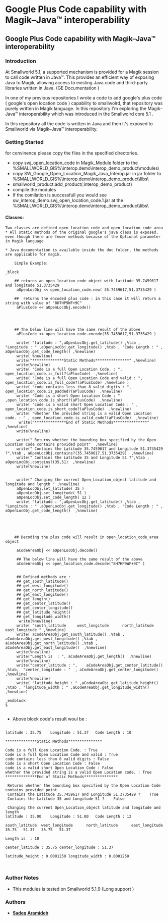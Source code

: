 # Google Plus Code capability with Magik–Java™ interoperability

## Google Plus Code capability with Magik–Java™ interoperability


### Introduction


At Smallworld 5.1, a supported mechanism is provided for a Magik session to call code written in Java™. This provides 
an efficient way of exposing Java to Magik, allowing access to existing Java code and third-party libraries written in Java. (GE Documentation )

In one of my previous repositories I wrote a code to add google's plus code ( google's open location code ) capability to smallwolrd, 
that repository was purely written in Magik language. In this repository I'm exploring the Magik–Java™ interoperability which was introduced in the Smallwolrd core 5.1 .

In this repository all the code is written in Java and then it's exposed to Smallworld via Magik–Java™ interoperability.



### Getting Started

for convinence please copy the files in the specified directories.

* copy swj_open_location_code in Magik_Module folder to the %SMALLWORLD_GIS%\interop.demo\interop_demo_product\modules\
* copy SW_Google_Open_Location_Magik_Java_Interop.jar in jar folder to %SMALLWORLD_GIS%\interop.demo\interop_demo_product\libs\
* smallworld_product.add_product(:interop_demo_product)
* compile the modules
* If the comilation is successfull you would see sw_interop_demo.swj_open_location_code.1.jar at the %SMALLWORLD_GIS%\interop.demo\interop_demo_product\libs\

#### Classes:
	Two classes are defined open_location_code and open_location_code_area
	* All static methods of the original google's java class is exposed, even though there are fewer methods because of the Optional parameter in Magik language
	
	* Java documentation is available inside the doc folder, the methods are applicable for magik.

```
	Simple Example:

_block 

	## returns an open_location_code object with latitude 35.7459617 and longitude 51.3735429
	 aOpenLocObj << open_location_code.new( 35.7459617,51.3735429 ) 
	
	##  returns the encoded plus code : in this case it will return a string with value of "8H7HP9WF+9C" 
	 aPlusCode << aOpenLocObj.encode()
	 
	 

	
	## The below line will have the same result of the above
	 aPlusCode << open_location_code.encode(35.7459617,51.3735429 ) 
	 
	 write( "latitude : ",aOpenLocObj.get_latitude() ,%tab , "Longitude : " ,aOpenLocObj.get_longitude() ,%tab , "Code Length : " , aOpenLocObj.get_code_length() ,%newline)
	 write( %newline)
	 write("**************Static Methods***************" ,%newline)
	 write(%newline)
	 write( "Code is a full Open Location Code. : ", open_location_code.is_full?(aPlusCode)  ,%newline)
	 write( "Code is a full Open Location Code and valid : ",  open_location_code.is_full_code?(aPlusCode) ,%newline )
	 write( "code contains less than 8 valid digits : ", open_location_code.is_padded?(aPlusCode)  ,%newline)
	 write( "Code is a short Open Location Code : " ,open_location_code.is_short?(aPlusCode)  ,%newline)
	 write( "code is a valid short Open Location Code : " , open_location_code.is_short_code?(aPlusCode)  ,%newline)
	 write( "whether the provided string is a valid Open Location code. : " , open_location_code.is_valid_code?(aPlusCode)  ,%newline)
	  write("**************End of Static Methods***************" ,%newline)
	 write(%newline)	
 
	 write(" Returns whether the bounding box specified by the Open Location Code contains provided point"  ,%newline)
	 write(" Contains the Latitude 35.7459617 and Longitude 51.3735429 ?",%tab , aOpenLocObj.contains?(35.7459617,51.3735429)  ,%newline)
	 write(" Contains the Latitude 35 and Longitude 51 ?",%tab , aOpenLocObj.contains?(35,51)  ,%newline)
	 write(%newline)	


	 write(" Changing the current Open_Location_object latitude and longitude and length " ,%newline)
	 aOpenLocObj.set_latitude( 35 )
	 aOpenLocObj.set_longitude( 51 )
	 aOpenLocObj.set_code_length( 12 )
	 write( "latitude : ",aOpenLocObj.get_latitude() ,%tab , "Longitude : " ,aOpenLocObj.get_longitude() ,%tab , "Code Length : " , aOpenLocObj.get_code_length()  ,%newline)


	 
	 
		
	## Decoding the plus code will result in open_location_code_area object	
	 
	 aCodeAreaObj << aOpenLocObj.decode()
	 
	 ## The below line will have the same result of the above
	 aCodeAreaObj << open_location_code.decode("8H7HP9WF+9C" )
	 
	 
	 ## Defined methods are :
	 ## get_south_latitude()
	 ## get_west_longitude()
	 ## get_north_latitude()
	 ## get_east_longitude()
	 ## get_length()
	 ## get_center_latitude()
	 ## get_center_longitude()
	 ## get_latitude_height()
	 ## get_longitude_width()
	  write(%newline)
	 write( "south_latitude 	west_longitude 		north_latitude 		east_longitude " ,%newline)
	 write( aCodeAreaObj.get_south_latitude() ,%tab , aCodeAreaObj.get_west_longitude() ,%tab , aCodeAreaObj.get_north_latitude() ,%tab , aCodeAreaObj.get_east_longitude()  ,%newline)
	 write(%newline)
	 write("Length is  : ", aCodeAreaObj.get_length()  ,%newline)
	 write(%newline)
	 write("center_latitude : ",	aCodeAreaObj.get_center_latitude()	,%tab,  "center_longitude : "  , aCodeAreaObj.get_center_longitude()  ,%newline)
	 write(%newline)
	 write( "latitude_height : " ,aCodeAreaObj.get_latitude_height() ,%tab , "longitude_width : " ,aCodeAreaObj.get_longitude_width()  ,%newline)
 	
_endblock 
$


```

* Above block code's result woul be :
```

latitude : 35.75	Longitude : 51.37	Code Length : 10

**************Static Methods***************

Code is a full Open Location Code. : True
Code is a full Open Location Code and valid : True
code contains less than 8 valid digits : False
Code is a short Open Location Code : False
code is a valid short Open Location Code : False
whether the provided string is a valid Open Location code. : True
**************End of Static Methods***************

 Returns whether the bounding box specified by the Open Location Code contains provided point
 Contains the Latitude 35.7459617 and Longitude 51.3735429 ?	True
 Contains the Latitude 35 and Longitude 51 ?	False

 Changing the current Open_Location_object latitude and longitude and length 
latitude : 35.00	Longitude : 51.00	Code Length : 12

south_latitude 	west_longitude 		north_latitude 		east_longitude 
35.75	51.37	35.75	51.37

Length is  : 10

center_latitude : 35.75	center_longitude : 51.37

latitude_height : 0.0001250	longitude_width : 0.0001250
	
	
```


### Author Notes

 * This modules is tested on Smallworld 5.1.9 (Long support )
	



### Authors
* [**Sadeq Aramideh**](https://github.com/Aramideh)



 